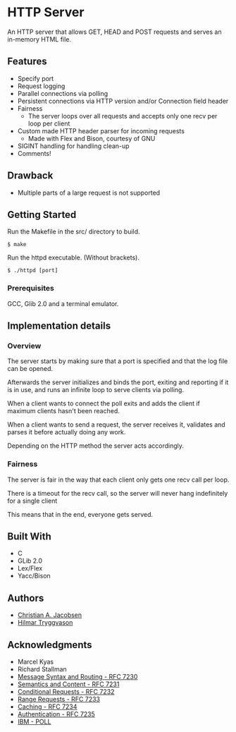 # HTTP Server

An HTTP server that allows GET, HEAD and POST requests and serves an in-memory HTML file.

## Features

* Specify port
* Request logging
* Parallel connections via polling
* Persistent connections via HTTP version and/or Connection field header
* Fairness
    * The server loops over all requests and accepts only one recv per loop per client
* Custom made HTTP header parser for incoming requests
    * Made with Flex and Bison, courtesy of GNU
* SIGINT handling for handling clean-up
* Comments!

## Drawback
 * Multiple parts of a large request is not supported

## Getting Started

Run the Makefile in the src/ directory to build.

```
$ make
```

Run the httpd executable. (Without brackets).

```
$ ./httpd [port]
```

### Prerequisites

GCC, Glib 2.0 and a terminal emulator.

## Implementation details

### Overview

The server starts by making sure that a port is specified and that the log file can be opened.

Afterwards the server initializes and binds the port, exiting and reporting if it is in use, and runs an infinite loop to serve clients via polling.

When a client wants to connect the poll exits and adds the client if maximum clients hasn't been reached.

When a client wants to send a request, the server receives it, validates and parses it before actually doing any work.

Depending on the HTTP method the server acts accordingly.

### Fairness

The server is fair in the way that each client only gets one recv call per loop.

There is a timeout for the recv call, so the server will never hang indefinitely for a single client

This means that in the end, everyone gets served.

## Built With

* C
* GLib 2.0
* Lex/Flex
* Yacc/Bison

## Authors

* [Christian A. Jacobsen](https://github.com/ChristianJacobsen/)
* [Hilmar Tryggvason](https://github.com/Indexu/)

## Acknowledgments

* Marcel Kyas
* Richard Stallman
* [Message Syntax and Routing - RFC 7230](http://tools.ietf.org/html/rfc7230)
* [Semantics and Content - RFC 7231](http://tools.ietf.org/html/rfc7231)
* [Conditional Requests - RFC 7232](http://tools.ietf.org/html/rfc7232)
* [Range Requests - RFC 7233](http://tools.ietf.org/html/rfc7233)
* [Caching - RFC 7234](http://tools.ietf.org/html/rfc7234)
* [Authentication - RFC 7235](http://tools.ietf.org/html/rfc7235)
* [IBM - POLL](https://www.ibm.com/support/knowledgecenter/ssw_ibm_i_71/rzab6/poll.htm)
